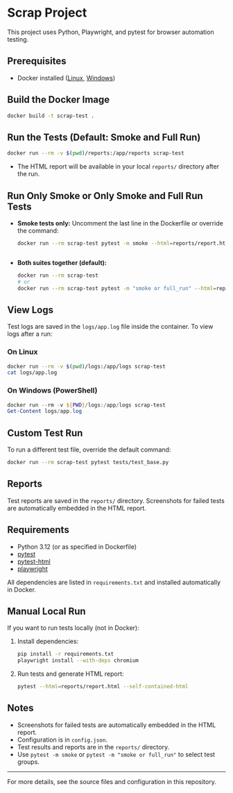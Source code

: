 # Scrap Project

This project uses Python, Playwright, and pytest for browser automation testing.

## Prerequisites
- Docker installed ([Linux](https://docs.docker.com/engine/install/), [Windows](https://docs.docker.com/desktop/install/windows-install/))

## Build the Docker Image

```bash
docker build -t scrap-test .
```

## Run the Tests (Default: Smoke and Full Run)

```bash
docker run --rm -v $(pwd)/reports:/app/reports scrap-test
```
- The HTML report will be available in your local `reports/` directory after the run.

## Run Only Smoke or Only Smoke and Full Run Tests

- **Smoke tests only:**
  Uncomment the last line in the Dockerfile or override the command:
  ```bash
  docker run --rm scrap-test pytest -m smoke --html=reports/report.html --self-contained-html
  ```

  ```
- **Both suites together (default):**
  ```bash
  docker run --rm scrap-test
  # or
  docker run --rm scrap-test pytest -m "smoke or full_run" --html=reports/report.html --self-contained-html
  ```

## View Logs

Test logs are saved in the `logs/app.log` file inside the container. To view logs after a run:

### On Linux

```bash
docker run --rm -v $(pwd)/logs:/app/logs scrap-test
cat logs/app.log
```

### On Windows (PowerShell)

```powershell
docker run --rm -v ${PWD}/logs:/app/logs scrap-test
Get-Content logs/app.log
```

## Custom Test Run

To run a different test file, override the default command:

```bash
docker run --rm scrap-test pytest tests/test_base.py
```

## Reports

Test reports are saved in the `reports/` directory. Screenshots for failed tests are automatically embedded in the HTML report.

## Requirements
- Python 3.12 (or as specified in Dockerfile)
- [pytest](https://docs.pytest.org/)
- [pytest-html](https://pypi.org/project/pytest-html/)
- [playwright](https://playwright.dev/python/)

All dependencies are listed in `requirements.txt` and installed automatically in Docker.

## Manual Local Run
If you want to run tests locally (not in Docker):

1. Install dependencies:
   ```bash
   pip install -r requirements.txt
   playwright install --with-deps chromium
   ```
2. Run tests and generate HTML report:
   ```bash
   pytest --html=reports/report.html --self-contained-html
   ```

## Notes
- Screenshots for failed tests are automatically embedded in the HTML report.
- Configuration is in `config.json`.
- Test results and reports are in the `reports/` directory.
- Use `pytest -m smoke` or `pytest -m "smoke or full_run"` to select test groups.

---

For more details, see the source files and configuration in this repository.
